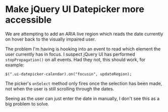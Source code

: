 # Make jQuery UI Datepicker more accessible

We are attempting to add an ARIA live region which reads the date currently on hover back to the visually impaired user.

The problem I'm having is hooking into an event to read which element the user currently has in focus. I suspect jQuery UI has performed `stopPropagation()` on all events. Had they not, this should work, for example: 

```
$(".ui-datepicker-calendar).on("focusin", updateRegion);
```

The picker's `onSelect` method only fires once the selection has been made, not when the user is still scrolling through the dates.

Seeing as the user can just enter the date in manually, I don't see this as a big problem to solve.